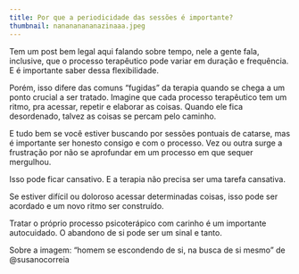 ```yaml
---
title: Por que a periodicidade das sessões é importante?
thumbnail: nanananananazinaaa.jpeg
---
```

<!--StartFragment-->

Tem um post bem legal aqui falando sobre tempo, nele a gente fala, inclusive, que o processo terapêutico pode variar em duração e frequência. E é importante saber dessa flexibilidade. 



Porém, isso difere das comuns “fugidas” da terapia quando se chega a um ponto crucial a ser tratado. Imagine que cada processo terapêutico tem um ritmo, pra acessar, repetir e elaborar as coisas. Quando ele fica desordenado, talvez as coisas se percam pelo caminho.  



E tudo bem se você estiver buscando por sessões pontuais de catarse, mas é importante ser honesto consigo e com o processo. Vez ou outra surge a frustração por não se aprofundar em um processo em que sequer mergulhou. 



Isso pode ficar cansativo. E a terapia não precisa ser uma tarefa cansativa. 



Se estiver difícil ou doloroso acessar determinadas coisas, isso pode ser acordado e um novo ritmo ser construído. 



Tratar o próprio processo psicoterápico com carinho é um importante autocuidado. O abandono de si pode ser um sinal e tanto. 



Sobre a imagem: “homem se escondendo de si, na busca de si mesmo” de @susanocorreia



<!--EndFragment-->